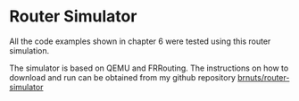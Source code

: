 # Router Simulator

All the code examples shown in chapter 6 were tested using this router simulation.

The simulator is based on QEMU and FRRouting. The instructions on how to download and run can be obtained from my github repository [brnuts/router-simulator](https://github.com/brnuts/router-simulator)